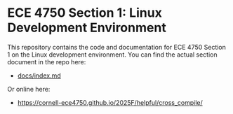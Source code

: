 
ECE 4750 Section 1: Linux Development Environment
==========================================================================

This repository contains the code and documentation for ECE 4750 Section
1 on the Linux development environment. You can find the actual section
document in the repo here:

 - [docs/index.md](docs/index.md)

Or online here:

 - https://cornell-ece4750.github.io/2025F/helpful/cross_compile/



